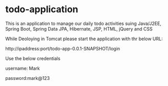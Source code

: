 # todo-application
This is an application to manage our daily todo activities suing Java/J2EE, Spring Boot, Spring Data JPA, Hibernate, JSP, HTML, jQuery and CSS

While Deoloying in Tomcat please start the application with thr below URL:

http://ipaddress:port/todo-app-0.0.1-SNAPSHOT/login

Use the below credentials

username: Mark

password:mark@123
